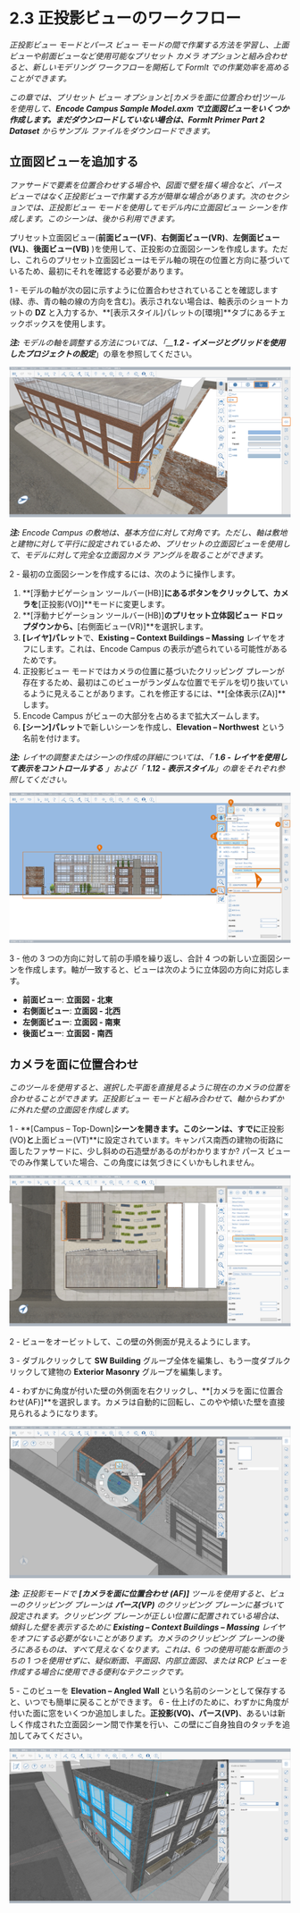 # 2.3 正投影ビューのワークフロー

_正投影ビュー モードとパース ビュー モードの間で作業する方法を学習し、上面ビューや前面ビューなど使用可能なプリセット カメラ オプションと組み合わせると、新しいモデリング ワークフローを開拓して FormIt での作業効率を高めることができます。_

_この章では、プリセット ビュー オプションと[カメラを面に位置合わせ]ツールを使用して、__**Encode Campus Sample Model.axm** で立面図ビューをいくつか作成します。まだダウンロードしていない場合は、__**FormIt Primer Part 2 Dataset** からサンプル ファイルをダウンロードできます。_

## 立面図ビューを追加する

_ファサードで要素を位置合わせする場合や、図面で壁を描く場合など、パース ビューではなく正投影ビューで作業する方が簡単な場合があります。次のセクションでは、正投影ビュー モードを使用してモデル内に立面図ビュー シーンを作成します。このシーンは、後から利用できます。_

プリセット立面図ビュー\(**前面ビュー\(VF\)**、**右側面ビュー\(VR\)**、**左側面ビュー\(VL\)**、**後面ビュー\(VB\)** \)を使用して、正投影の立面図シーンを作成します。ただし、これらのプリセット立面図ビューはモデル軸の現在の位置と方向に基づいているため、最初にそれを確認する必要があります。

1 - モデルの軸が次の図に示すように位置合わせされていることを確認します(緑、赤、青の軸の線の方向を含む)。表示されない場合は、軸表示のショートカットの **DZ** と入力するか、**[表示スタイル]パレットの[環境]**タブにあるチェックボックスを使用します。

_**注:**_ _モデルの軸を調整する方法については、「__**1.2 - イメージとグリッドを使用したプロジェクトの設定**_」の章を参照してください。

![](../../.gitbook/assets/0%20%287%29.png)

_**注:** Encode Campus の敷地は、基本方位に対して対角です。ただし、軸は敷地と建物に対して平行に設定されているため、プリセットの立面図ビューを使用して、モデルに対して完全な立面図カメラ アングルを取ることができます。_

2 - 最初の立面図シーンを作成するには、次のように操作します。

1. **[浮動ナビゲーション ツールバー\(HB\)]**にあるボタンをクリックして、カメラを**[正投影\(VO\)]**モードに変更します。
2. **[浮動ナビゲーション ツールバー\(HB\)]**のプリセット立体図ビュー ドロップダウンから、**[右側面ビュー\(VR\)]**を選択します。
3. **[レイヤ]パレット**で、**Existing – Context Buildings – Massing** レイヤをオフにします。これは、Encode Campus の表示が遮られている可能性があるためです。
4. 正投影ビュー モードではカメラの位置に基づいたクリッピング プレーンが存在するため、最初はこのビューがランダムな位置でモデルを切り抜いているように見えることがあります。これを修正するには、**[全体表示\(ZA\)]**します。
5. Encode Campus がビューの大部分を占めるまで拡大ズームします。
6. **[シーン]パレット**で新しいシーンを作成し、**Elevation – Northwest** という名前を付けます。

_**注:**_ _レイヤの調整またはシーンの作成の詳細については、「_ _**1.6 - レイヤを使用して表示をコントロールする**_ _」および「_ _**1.12 - 表示スタイル**」の章をそれぞれ参照してください。_

![](../../.gitbook/assets/1%20%2810%29.png)

3 - 他の 3 つの方向に対して前の手順を繰り返し、合計 4 つの新しい立面図シーンを作成します。軸が一致すると、ビューは次のように立体図の方向に対応します。

* **前面ビュー**: **立面図 - 北東**
* **右側面ビュー**: **立面図 - 北西**
* **左側面ビュー**: **立面図 - 南東**
* **後面ビュー**: **立面図 - 南西**

## **カメラを面に位置合わせ**

_このツールを使用すると、選択した平面を直接見るように現在のカメラの位置を合わせることができます。正投影ビュー モードと組み合わせて、軸からわずかに外れた壁の立面図を作成します。_

1 - **[Campus – Top-Down]**シーンを開きます。このシーンは、すでに**正投影\(VO\)**と**上面ビュー\(VT\)**に設定されています。キャンパス南西の建物の街路に面したファサードに、少し斜めの石造壁があるのがわかりますか? パース ビューでのみ作業していた場合、この角度には気づきにくいかもしれません。

![](../../.gitbook/assets/2%20%288%29.png)

2 - ビューをオービットして、この壁の外側面が見えるようにします。

3 - ダブルクリックして **SW Building** グループ全体を編集し、もう一度ダブルクリックして建物の **Exterior Masonry** グループを編集します。

4 - わずかに角度が付いた壁の外側面を右クリックし、**[カメラを面に位置合わせ\(AF\)]**を選択します。カメラは自動的に回転し、このやや傾いた壁を直接見られるようになります。

![](../../.gitbook/assets/3%20%289%29.png)

_**注:**_ _正投影モードで_ _**[カメラを面に位置合わせ**_ _**\(AF\)]**_ _ツールを使用すると、ビューのクリッピング プレーンは_ _**パース\(VP\)**_ _のクリッピング プレーンに基づいて設定されます。クリッピング プレーンが正しい位置に配置されている場合は、傾斜した壁を表示するために __**Existing – Context Buildings – Massing**__ レイヤをオフにする必要がないことがあります。カメラのクリッピング プレーンの後ろにあるものは、すべて見えなくなります。これは、6 つの使用可能な断面のうちの 1 つを使用せずに、疑似断面、平面図、内部立面図、または RCP ビューを作成する場合に使用できる便利なテクニックです。_

5 - このビューを **Elevation – Angled Wall** という名前のシーンとして保存すると、いつでも簡単に戻ることができます。  6 - 仕上げのために、わずかに角度が付いた面に窓をいくつか追加しました。**正投影\(VO\)、パース\(VP\)**、あるいは新しく作成された立面図シーン間で作業を行い、この壁にご自身独自のタッチを追加してみてください。

![SW Building with six \(6\) new windows added along the angled face.](../../.gitbook/assets/4%20%2810%29.png)

